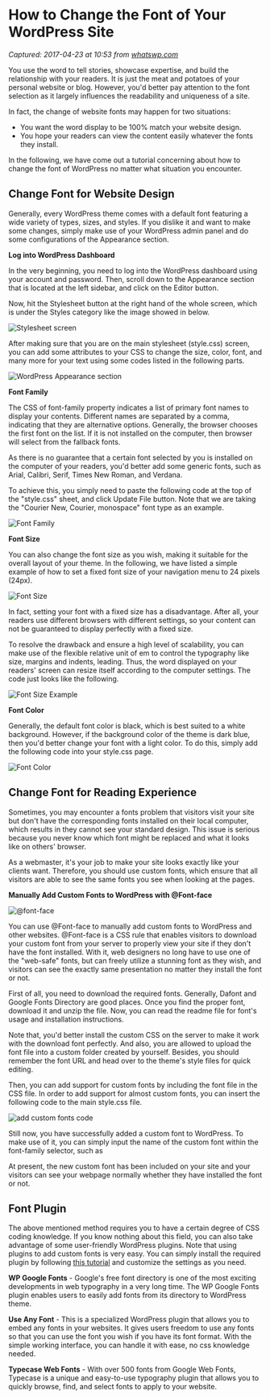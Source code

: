# How to Change the Font of Your WordPress Site

_Captured: 2017-04-23 at 10:53 from [whatswp.com](https://whatswp.com/change-font-wordpress-site/)_

You use the word to tell stories, showcase expertise, and build the relationship with your readers. It is just the meat and potatoes of your personal website or blog. However, you'd better pay attention to the font selection as it largely influences the readability and uniqueness of a site.

In fact, the change of website fonts may happen for two situations:

  * You want the word display to be 100% match your website design.
  * You hope your readers can view the content easily whatever the fonts they install.

In the following, we have come out a tutorial concerning about how to change the font of WordPress no matter what situation you encounter.

## Change Font for Website Design

Generally, every WordPress theme comes with a default font featuring a wide variety of types, sizes, and styles. If you dislike it and want to make some changes, simply make use of your WordPress admin panel and do some configurations of the Appearance section.

**Log into WordPress Dashboard**

In the very beginning, you need to log into the WordPress dashboard using your account and password. Then, scroll down to the Appearance section that is located at the left sidebar, and click on the Editor button.

Now, hit the Stylesheet button at the right hand of the whole screen, which is under the Styles category like the image showed in below.

![Stylesheet screen](https://whatswp.com/wp-content/uploads/2014/01/css.png)

After making sure that you are on the main stylesheet (style.css) screen, you can add some attributes to your CSS to change the size, color, font, and many more for your text using some codes listed in the following parts.

![WordPress Appearance section](https://whatswp.com/wp-content/uploads/2014/01/appearance.jpg)

**Font Family**

The CSS of font-family property indicates a list of primary font names to display your contents. Different names are separated by a comma, indicating that they are alternative options. Generally, the browser chooses the first font on the list. If it is not installed on the computer, then browser will select from the fallback fonts.

As there is no guarantee that a certain font selected by you is installed on the computer of your readers, you'd better add some generic fonts, such as Arial, Calibri, Serif, Times New Roman, and Verdana.

To achieve this, you simply need to paste the following code at the top of the "style.css" sheet, and click Update File button. Note that we are taking the "Courier New, Courier, monospace" font type as an example.

![Font Family](https://whatswp.com/wp-content/uploads/2014/05/family-coding.png)

**Font Size**

You can also change the font size as you wish, making it suitable for the overall layout of your theme. In the following, we have listed a simple example of how to set a fixed font size of your navigation menu to 24 pixels (24px).

![Font Size](https://whatswp.com/wp-content/uploads/2014/05/font-size.png)

In fact, setting your font with a fixed size has a disadvantage. After all, your readers use different browsers with different settings, so your content can not be guaranteed to display perfectly with a fixed size.

To resolve the drawback and ensure a high level of scalability, you can make use of the flexible relative unit of em to control the typography like size, margins and indents, leading. Thus, the word displayed on your readers' screen can resize itself according to the computer settings. The code just looks like the following.

![Font Size Example](https://whatswp.com/wp-content/uploads/2014/05/font-size-example.png)

**Font Color**

Generally, the default font color is black, which is best suited to a white background. However, if the background color of the theme is dark blue, then you'd better change your font with a light color. To do this, simply add the following code into your style.css page.

![Font Color](https://whatswp.com/wp-content/uploads/2014/05/font-color.png)

## Change Font for Reading Experience

Sometimes, you may encounter a fonts problem that visitors visit your site but don't have the corresponding fonts installed on their local computer, which results in they cannot see your standard design. This issue is serious because you never know which font might be replaced and what it looks like on others' browser.

As a webmaster, it's your job to make your site looks exactly like your clients want. Therefore, you should use custom fonts, which ensure that all visitors are able to see the same fonts you see when looking at the pages.

**Manually Add Custom Fonts to WordPress with @Font-face**

![@font-face](https://whatswp.com/wp-content/uploads/2014/05/fontface.jpg)

You can use @Font-face to manually add custom fonts to WordPress and other websites. @Font-face is a CSS rule that enables visitors to download your custom font from your server to properly view your site if they don't have the font installed. With it, web designers no long have to use one of the "web-safe" fonts, but can freely utilize a stunning font as they wish, and visitors can see the exactly same presentation no matter they install the font or not.

First of all, you need to download the required fonts. Generally, Dafont and Google Fonts Directory are good places. Once you find the proper font, download it and unzip the file. Now, you can read the readme file for font's usage and installation instructions.

Note that, you'd better install the custom CSS on the server to make it work with the download font perfectly. And also, you are allowed to upload the font file into a custom folder created by yourself. Besides, you should remember the font URL and head over to the theme's style files for quick editing.

Then, you can add support for custom fonts by including the font file in the CSS file. In order to add support for almost custom fonts, you can insert the following code to the main style.css file.

![add custom fonts code](https://whatswp.com/wp-content/uploads/2014/05/add-custom-fonts-code-1.jpg)

Still now, you have successfully added a custom font to WordPress. To make use of it, you can simply input the name of the custom font within the font-family selector, such as

At present, the new custom font has been included on your site and your visitors can see your webpage normally whether they have installed the font or not.

## Font Plugin

The above mentioned method requires you to have a certain degree of CSS coding knowledge. If you know nothing about this field, you can also take advantage of some user-friendly WordPress plugins. Note that using plugins to add custom fonts is very easy. You can simply install the required plugin by following [this tutorial](https://whatswp.com/how-to-install-wordpress-plugins/) and customize the settings as you need.

**WP Google Fonts** - Google's free font directory is one of the most exciting developments in web typography in a very long time. The WP Google Fonts plugin enables users to easily add fonts from its directory to WordPress theme.

**Use Any Font** - This is a specialized WordPress plugin that allows you to embed any fonts in your websites. It gives users freedom to use any fonts so that you can use the font you wish if you have its font format. With the simple working interface, you can handle it with ease, no css knowledge needed.

**Typecase Web Fonts** - With over 500 fonts from Google Web Fonts, Typecase is a unique and easy-to-use typography plugin that allows you to quickly browse, find, and select fonts to apply to your website.
